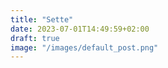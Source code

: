 ```yaml
---
title: "Sette"
date: 2023-07-01T14:49:59+02:00
draft: true
image: "/images/default_post.png"
---
```

